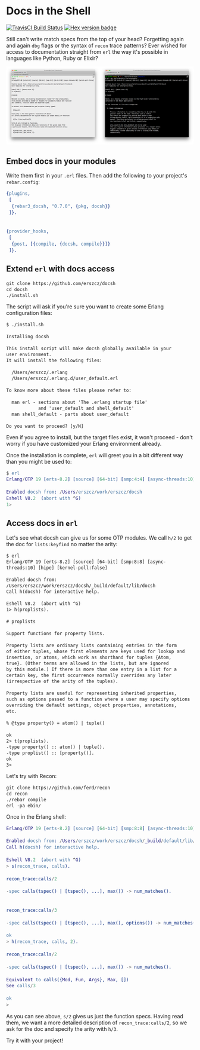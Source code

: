 # Docs in the Shell

[![TravisCI Build Status](https://travis-ci.org/erszcz/docsh.svg?branch=master)](https://travis-ci.org/erszcz/docsh)
[![Hex version badge](https://img.shields.io/hexpm/v/docsh.svg)](https://hex.pm/packages/docsh)

Still can't write match specs from the top of your head?
Forgetting again and again `dbg` flags or the syntax of `recon` trace patterns?
Ever wished for access to documentation straight from `erl`
the way it's possible in languages like Python, Ruby or Elixir?

[![docsh - light and dark background](https://raw.githubusercontent.com/erszcz/docsh/master/doc/light-dark-bg.png)](https://github.com/erszcz/docsh/blob/master/doc/light-dark-bg.png)


## Embed docs in your modules

Write them first in your `.erl` files.
Then add the following to your project's `rebar.config`:

```erlang
{plugins,
 [
  {rebar3_docsh, "0.7.0", {pkg, docsh}}
 ]}.


{provider_hooks,
 [
  {post, [{compile, {docsh, compile}}]}
 ]}.
```


## Extend `erl` with docs access

```
git clone https://github.com/erszcz/docsh
cd docsh
./install.sh
```

The script will ask if you're sure you want to create some
Erlang configuration files:

```
$ ./install.sh

Installing docsh

This install script will make docsh globally available in your
user environment.
It will install the following files:

  /Users/erszcz/.erlang
  /Users/erszcz/.erlang.d/user_default.erl

To know more about these files please refer to:

  man erl - sections about 'The .erlang startup file'
            and 'user_default and shell_default'
  man shell_default - parts about user_default

Do you want to proceed? [y/N]
```

Even if you agree to install, but the target files exist,
it won't proceed - don't worry if you have customized your
Erlang environment already.

Once the installation is complete,
`erl` will greet you in a bit different way than you might be used to:

```erlang
$ erl
Erlang/OTP 19 [erts-8.2] [source] [64-bit] [smp:4:4] [async-threads:10] [kernel-poll:false]

Enabled docsh from: /Users/erszcz/work/erszcz/docsh
Eshell V8.2  (abort with ^G)
1>
```


## Access docs in `erl`

Let's see what docsh can give us for some OTP modules.
We call `h/2` to get the doc for `lists:keyfind` no matter the arity:

```
$ erl
Erlang/OTP 19 [erts-8.2] [source] [64-bit] [smp:8:8] [async-threads:10] [hipe] [kernel-poll:false]

Enabled docsh from: /Users/erszcz/work/erszcz/docsh/_build/default/lib/docsh
Call h(docsh) for interactive help.

Eshell V8.2  (abort with ^G)
1> h(proplists).

# proplists

Support functions for property lists.

Property lists are ordinary lists containing entries in the form
of either tuples, whose first elements are keys used for lookup and
insertion, or atoms, which work as shorthand for tuples {Atom,
true}. (Other terms are allowed in the lists, but are ignored
by this module.) If there is more than one entry in a list for a
certain key, the first occurrence normally overrides any later
(irrespective of the arity of the tuples).

Property lists are useful for representing inherited properties,
such as options passed to a function where a user may specify options
overriding the default settings, object properties, annotations,
etc.

% @type property() = atom() | tuple()

ok
2> t(proplists).
-type property() :: atom() | tuple().
-type proplist() :: [property()].
ok
3>
```

Let's try with Recon:

```
git clone https://github.com/ferd/recon
cd recon
./rebar compile
erl -pa ebin/
```

Once in the Erlang shell:

```erlang
Erlang/OTP 19 [erts-8.2] [source] [64-bit] [smp:8:8] [async-threads:10] [hipe] [kernel-poll:false]

Enabled docsh from: /Users/erszcz/work/erszcz/docsh/_build/default/lib/docsh
Call h(docsh) for interactive help.

Eshell V8.2  (abort with ^G)
> s(recon_trace, calls).

recon_trace:calls/2

-spec calls(tspec() | [tspec(), ...], max()) -> num_matches().


recon_trace:calls/3

-spec calls(tspec() | [tspec(), ...], max(), options()) -> num_matches().

ok
> h(recon_trace, calls, 2).

recon_trace:calls/2

-spec calls(tspec() | [tspec(), ...], max()) -> num_matches().

Equivalent to calls({Mod, Fun, Args}, Max, [])
See calls/3

ok
>
```

As you can see above, `s/2` gives us just the function specs.
Having read them, we want a more detailed description of `recon_trace:calls/2`,
so we ask for the doc and specify the arity with `h/3`.

Try it with your project!


[edoc:module-tags]: http://erlang.org/doc/apps/edoc/chapter.html#Module_tags
[gh:recon-docsh]: https://github.com/erszcz/recon
